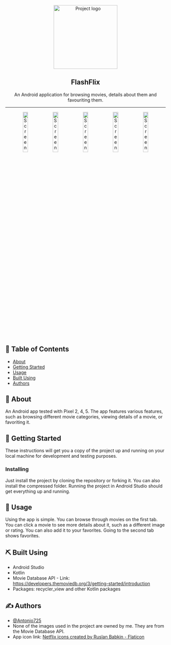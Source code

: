 <p align="center">
  <a href="https://cdn-icons-png.flaticon.com/512/2504/2504929.png" rel="noopener">
 <img width=200px height=200px src="https://cdn-icons-png.flaticon.com/512/2504/2504929.png" alt="Project logo"></a>
</p>

<h2 align="center">FlashFlix</h2>
<p align="center"> An Android application for browsing movies, details about them and favouriting them.
  <br> 
</p>  

---

<p float="left" align="center">
  <img width=18%  src="https://user-images.githubusercontent.com/60735023/192329320-2c5baf39-86d1-4c88-b40a-ae4e587eaeb5.png" alt="Screenshot 1">
  
  <img width=18%  src="https://user-images.githubusercontent.com/60735023/192329290-f13a3405-fcef-43ab-88ed-4d000415b214.png" alt="Screenshot 2">
 
  <img width=18%   src="https://user-images.githubusercontent.com/60735023/192329313-ab481ce2-d573-4d66-9f55-9decc99305a9.png" alt="Screenshot 3">

  <img width=18%  src="https://user-images.githubusercontent.com/60735023/192329342-ffa68a3a-d4e2-4f0e-9761-ad4e85fe7b6d.png" alt="Screenshot 4">
  
  <img width=18%  src="https://user-images.githubusercontent.com/60735023/192329355-39f5a84d-1ca4-4a44-b5a1-0c86581f0b10.png" alt="Screenshot 5">
</p>


## 📝 Table of Contents

- [About](#about)
- [Getting Started](#getting_started)
- [Usage](#usage)
- [Built Using](#built_using)
- [Authors](#authors)

## 🧐 About <a name = "about"></a>

An Android app tested with Pixel 2, 4, 5. The app features various features, such as browsing different movie categories, viewing details of a movie, or favoriting it.

## 🏁 Getting Started <a name = "getting_started"></a>

These instructions will get you a copy of the project up and running on your local machine for development and testing purposes.

### Installing

Just install the project by cloning the repository or forking it. You can also install the compressed folder. Running the project in Android Studio should get everything up and running.

## 🎈 Usage <a name="usage"></a>

Using the app is simple. You can browse through movies on the first tab. You can click a movie to see more details about it, such as a different image or rating. You can also add it to your favorites. Going to the second tab shows favorites.

## ⛏️ Built Using <a name = "built_using"></a>

- Android Studio
- Kotlin
- Movie Database API - Link: https://developers.themoviedb.org/3/getting-started/introduction
- Packages: recycler_view and other Kotlin packages

## ✍️ Authors <a name = "authors"></a>

- [@Antonio725](https://github.com/Antonio725)
- None of the images used in the project are owned by me. They are from the Movie Database API.
- App icon link: <a href="https://www.flaticon.com/free-icons/netflix" title="netflix icons">Netflix icons created by Ruslan Babkin - Flaticon</a>
